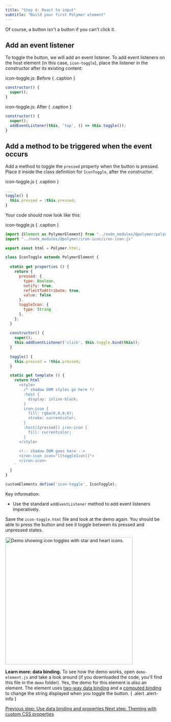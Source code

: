 ```yaml
---
title: "Step 4: React to input"
subtitle: "Build your first Polymer element"
---
```


<!-- toc -->

Of course, a button isn't a button if you can't click it.

## Add an event listener

To toggle the button, we will add an event listener. To add event listeners on the host
element (in this case, `icon-toggle`), place the listener in the constructor after its
existing content:

icon-toggle.js: Before { .caption }

```js
constructor() {
  super();
}
```

icon-toggle.js: After { .caption }

```js
constructor() {
  super();
  addEventListener(this, 'tap', () => this.toggle());
}
```

## Add a method to be triggered when the event occurs

Add a method to toggle the `pressed` property when the button is pressed. Place it inside the class definition for `IconToggle`, after the constructor.

icon-toggle.js { .caption }

```js
...
toggle() {
  this.pressed = !this.pressed;
}
```

Your code should now look like this:

icon-toggle.js { .caption }
```js
import {Element as PolymerElement} from "../node_modules/@polymer/polymer/polymer-element.js"
import "../node_modules/@polymer/iron-icon/iron-icon.js"

export const html = Polymer.html;

class IconToggle extends PolymerElement {
  
  static get properties () {
    return {
      pressed: {
        type: Boolean,
        notify: true,
        reflectToAttribute: true,
        value: false
      },
      toggleIcon: {
        type: String
      },
    };
  }
  
  constructor() {
    super();
    this.addEventListener('click', this.toggle.bind(this));
  }
  
  toggle() {
    this.pressed = !this.pressed;
  }

  static get template () {
    return html`
      <style>
        /* shadow DOM styles go here */
        :host {
          display: inline-block;
        }
        iron-icon {
          fill: rgba(0,0,0,0);
          stroke: currentcolor;
        }
        :host([pressed]) iron-icon {
          fill: currentcolor;
        }
      </style>
        
      <!-- shadow DOM goes here -->
      <iron-icon icon="[[toggleIcon]]">
      </iron-icon>
    `
  }
}

customElements.define('icon-toggle', IconToggle);
```

Key information:

*   Use the standard `addEventListener` method to add event listeners imperatively.

Save the `icon-toggle.html` file and look at the demo again. You should be able to press the
button and see it toggle between its pressed and unpressed states.

<img width="400px" src="/images/3.0/first-element/databound-toggles.png" alt="Demo showing icon toggles with star and heart icons.">

**Learn more: data binding.** To see how the demo works, open `demo-element.js`
and take a look around (if you downloaded the code, you'll find this file in the `demo`
folder). Yes, the demo for this element is _also_ an element. The
element uses <a href="/3.0/docs/devguide/data-binding#two-way-bindings">two-way
data binding</a> and a <a href="/3.0/docs/devguide/data-binding#annotated-computed">computed
binding</a> to change the string displayed when you toggle the button.
{ .alert .alert-info }

<a class="blue-button" href="step-3">
  Previous step: Use data binding and properties
</a>

<a class="blue-button" href="step-5">
  Next step: Theming with custom CSS properties
</a>
